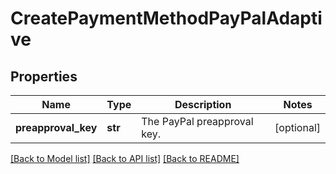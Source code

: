 # CreatePaymentMethodPayPalAdaptive

## Properties
Name | Type | Description | Notes
------------ | ------------- | ------------- | -------------
**preapproval_key** | **str** | The PayPal preapproval key.  | [optional] 

[[Back to Model list]](../README.md#documentation-for-models) [[Back to API list]](../README.md#documentation-for-api-endpoints) [[Back to README]](../README.md)

